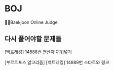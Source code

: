 # BOJ
👩‍💻Baekjoon Online Judge

## 다시 풀어야할 문제들

[백트레킹] 14888번 연산자 끼워넣기

[부르트포스 알고리즘] [백트레킹] 14889번 스타트와 링크
